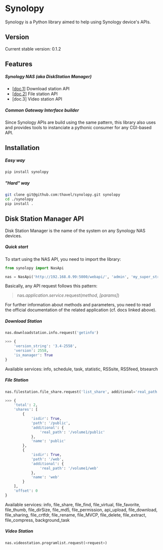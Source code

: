 Synolopy
========

Synology is a Python library aimed to help using Synology device's APIs.


Version
-------

Current stable version: 0.1.2


Features
--------

##### Synology NAS (aka DiskStation Manager)
* [[doc.1]] Download station API
* [[doc.2]] File station API
* [doc.3] Video station API

##### Common Gateway Interface builder
Since Synology APIs are build using the same pattern, this library also uses and provides tools to instanciate a pythonic consumer for any CGI-based API.


Installation
------------

##### Easy way

```sh
pip install synolopy
```

##### "Hard" way

```sh
git clone git@github.com:thavel/synolopy.git synolopy
cd ./synolopy
pip install .
```


Disk Station Manager API
------------------------

Disk Station Manager is the name of the system on any Synology NAS devices.

##### Quick start

To start using the NAS API, you need to import the library:

```python
from synolopy import NasApi

nas = NasApi('http://192.168.0.99:5000/webapi/', 'admin', 'my_super_strong_password')
```

Basically, any API request follows this pattern:
> nas.*application*.*service*.request(*method*, *[params]*)

For further information about methods and parameters, you need to read the
official documentation of the related application (cf. docs linked above).


##### Download Station

```python
nas.downloadstation.info.request('getinfo')

>>> {
    'version_string': '3.4-2558',
    'version': 2558, 
    'is_manager': True
}
```

Available services:
info, schedule, task, statistic, RSSsite, RSSfeed, btsearch


##### File Station

```python
nas.filestation.file_share.request('list_share', additional='real_path')

>>> {
    'total': 2,
    'shares': [
        {
            'isdir': True,
            'path': '/public',
            'additional': {
                'real_path': '/volume1/public'
            },
            'name': 'public'
        },
        {
            'isdir': True,
            'path': '/web',
            'additional': {
                'real_path': '/volume1/web'
            },
            'name': 'web'
        }
    ],
    'offset': 0
}
```

Available services:
info, file_share, file_find, file_virtual, file_favorite, file_thumb,
file_dirSize, file_md5, file_permission, api_upload, file_download,
file_sharing, file_crtfdr, file_rename, file_MVCP, file_delete, file_extract,
file_compress, background_task


##### Video Station

```python
nas.videostation.programlist.request(<request>)
```


[doc.1]:https://global.download.synology.com/download/Document/DeveloperGuide/Synology_Download_Station_Web_API.pdf
[doc.2]:https://global.download.synology.com/download/Document/DeveloperGuide/Synology_File_Station_API_Guide.pdf
